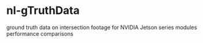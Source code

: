 # nl-gTruthData
ground truth data on intersection footage for NVIDIA Jetson series modules performance comparisons 
